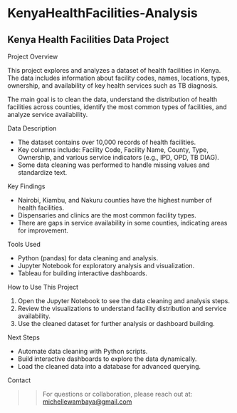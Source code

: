 ﻿# KenyaHealthFacilities-Analysis

## Kenya Health Facilities Data Project

Project Overview

This project explores and analyzes a dataset of health facilities in Kenya. The data includes information about facility codes, names, locations, types, ownership, and availability of key health services such as TB diagnosis.

The main goal is to clean the data, understand the distribution of health facilities across counties, identify the most common types of facilities, and analyze service availability.

Data Description

- The dataset contains over 10,000 records of health facilities.
- Key columns include: Facility Code, Facility Name, County, Type, Ownership, and various service indicators (e.g., IPD, OPD, TB DIAG).
- Some data cleaning was performed to handle missing values and standardize text.

Key Findings

- Nairobi, Kiambu, and Nakuru counties have the highest number of health facilities.
- Dispensaries and clinics are the most common facility types.
- There are gaps in service availability in some counties, indicating areas for improvement.

Tools Used

- Python (pandas) for data cleaning and analysis.
- Jupyter Notebook for exploratory analysis and visualization.
-  Tableau for building interactive dashboards.

How to Use This Project

1. Open the Jupyter Notebook to see the data cleaning and analysis steps.
2. Review the visualizations to understand facility distribution and service availability.
3. Use the cleaned dataset for further analysis or dashboard building.

Next Steps

- Automate data cleaning with Python scripts.
- Build interactive dashboards to explore the data dynamically.
- Load the cleaned data into a database for advanced querying.

Contact

>> For questions or collaboration, please reach out at: michellewambaya@gmail.com


